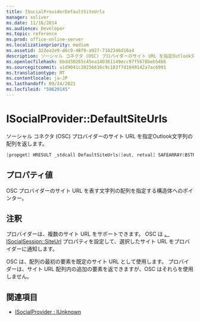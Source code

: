 ```yaml
---
title: ISocialProviderDefaultSiteUrls
manager: soliver
ms.date: 11/16/2014
ms.audience: Developer
ms.topic: reference
ms.prod: office-online-server
ms.localizationpriority: medium
ms.assetid: 322ea2e9-d6c9-48f9-a927-7162346d16a4
description: ソーシャル コネクタ (OSC) プロバイダーのサイト URL を指定Outlook文字列の配列を返します。
ms.openlocfilehash: bbdd30265c45ea140361149ecc97f5678beb54b6
ms.sourcegitcommit: a1d9041c20256616c9c183f7d1049142a7ac6991
ms.translationtype: MT
ms.contentlocale: ja-JP
ms.lasthandoff: 09/24/2021
ms.locfileid: "59629145"
---
```

# <a name="isocialproviderdefaultsiteurls"></a>ISocialProvider::DefaultSiteUrls

ソーシャル コネクタ (OSC) プロバイダーのサイト URL を指定Outlook文字列の配列を返します。
  
```cpp
[propget] HRESULT _stdcall DefaultSiteUrls([out, retval] SAFEARRAY(BSTR)* siteUrls);
```

## <a name="property-value"></a>プロパティ値

OSC プロバイダーのサイト URL を表す文字列の配列を指定する構造体へのポインター。
  
## <a name="remarks"></a>注釈

プロバイダーは、複数のサイト URL をサポートできます。 OSC は [、ISocialSession::SiteUrl](isocialsession-siteurl.md) プロパティを設定して、選択したサイト URL をプロバイダーに通知します。 
  
OSC は、配列の最初の要素を既定のサイト URL として使用します。 プロバイダーは、サイト URL 配列内の追加の要素を返できますが、OSC はそれらを使用しません。 
  
## <a name="see-also"></a>関連項目

- [ISocialProvider : IUnknown](isocialprovideriunknown.md)

